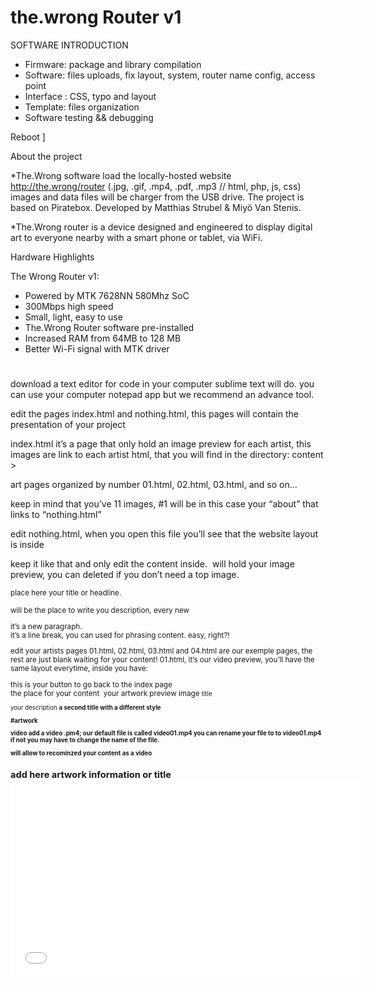 # the.wrong Router v1

SOFTWARE INTRODUCTION

- Firmware: package and library compilation
- Software: files uploads, fix layout, system, router name config, access point
- Interface : CSS, typo and layout
- Template: files organization
- Software testing && debugging

Reboot
]


 About the project

*The.Wrong software load the locally-hosted website http://the.wrong/router
(.jpg, .gif, .mp4, .pdf, .mp3 // html, php, js, css) images and data files will be charger from the USB drive. The project is based on Piratebox. Developed by Matthias Strubel & Miyö Van Stenis.

*The.Wrong router  is a device designed and engineered to display digital art to everyone nearby with a smart phone or tablet, via WiFi.

Hardware Highlights

The Wrong Router v1:
- Powered by MTK 7628NN 580Mhz SoC
- 300Mbps high speed
- Small, light, easy to use
- The.Wrong Router software pre-installed
- Increased RAM from 64MB to 128 MB
- Better Wi-Fi signal with MTK driver
#
download a text editor for code in your computer
sublime text will do. you can use your computer notepad app but we recommend an advance tool.

edit the pages
index.html and nothing.html, this pages will contain the presentation of your project

index.html it’s a page that only hold an image preview for each artist, this images are link to each artist html, that you will find in the directory: content >

art pages organized by number 01.html, 02.html, 03.html, and so on...

keep in mind that you’ve 11 images, #1 will be in this case your “about” that links to “nothing.html”

edit nothing.html, when you open this file you’ll see that the website layout is inside <div class=”dsc”> keep it like that and only edit the content inside.
<img> will hold your image preview, you can deleted if you don’t need a top image.

<small> place here your title or headline.
<p> will be the place to write you description, every new <p> it’s a new paragraph.
<br> it’s a line break, you can used for phrasing content.
easy, right?!

edit your artists pages
01.html, 02.html, 03.html and 04.html are our exemple pages, the rest are just blank waiting for your content!
01.html, it’s our video preview, you’ll have the same layout everytime, inside you have:
<div class="tw"> this is your button to go back to the index page
<div class="dsc"> the place for your content
<img> your artwork preview image
<small> title
<p> your description
<strong> a second title with a different style

#artwork

video
add a video .pm4; our default file is called video01.mp4 you can rename your file to to video01.mp4 if not you may have to change the name of the file.
<div class="embed-video"> will allow to recominzed your content as a video
<h2>  add here artwork information or title
<iframe width="560" height="315" You need to put here the real dimension of the video.
src="img/01/video01.mp4" frameborder="0" allowfullscreen>
you can change here the name of your video file replacing the directory and file name.

edit 02.html, it’s our image preview, it has the same layout as 01.html (see above)

images
add an image: .jpg.tiff.png.gif; our default file is called 01.jpg you can rename your file to 01 or you can the name of the file.
<h2>  add here artwork information or title:<img src="img/02/02.jpg" border="0" change here the name of your image replacing 02.jpg see in the exemple code that you can use files as .jpg, .png or .gif.

03.html, it’s our exemple for net.art pieces
preview image with link for work
<a href="img/03/index.html"> This link the image to the artist net.art piece to have a full screen experience, just replace the url
<img> image preview of the artwork


net.art
add a Net.art work: add the art files in the artist directory, for this template is img/03/
<div class="embed-netart"> will allow to recognize your content as a net.art
<h2>  add here artwork information or title
<iframe width="800" height="700" frameborder="0" please keep it like this.
src="img/03/index.html"> you can add an iframe preview here, changing the src directory of your preference, keep in mind that you have a link on the image on the top of the page for full experience.


audio
add an Audio .mp3 format; our default file is called audio04.pm3 you can rename your file to audio04 or you can modify the name of the file. 
<div style="float: center"><audio controls> will allow to recominzed your content as a Audio
<source src="img/04/audio04.mp3" type="audio/mpeg"> change the directory of the file here. keep it simple, export your audio always as mp3 05.html,  06.html, 07.html, 08.html, 09.html, 10.html, are blank pages with our default layout, they’re waiting for your artist content, keep in mind that we create a folder directory for each artist, if you have more than 10 artist just create a new folder add their content link it to their html page, and make sure you add in the index page the link to their work page.

#almost ready

check all your website!! links, content, and so on, before you copy all this content in your USB key. remember do no mistakes, you need that everything works perfect.

copy and paste your edited content folder to your USB Key, and share with the world.

#please note

the css folder contains the style of our layout and the fonts we choose for you, if you have any doubt, just read it! coding it is indeed easy, and we leave you some description to make it even more easy.

always keep a fresh and untouched copy of the content folder, it will help you to replace the code if you make a mistake.

you want to change something but you’re not sure how, google it! or ask us. the solution is there, you just need to dare to ask.

auto_login.html, open_browser.html, are just pages to make sure the user experience on all devices works perfect, just do not touch.

favicon.ico, it is an icon that will appear next to you URL. we have a default one but you can generate a personalize one on photoshop or online, you just need to replace that file and keep the name.

#extras

config folder - you will see this folder only after the installation of the software. it includes:

hostname - changes the URL of your router. by default it will be “the.wrong” but you can add the name of your pavilion or whatever you want.

ssid.txt - changes the name of the Wi-Fi. 

txpower.txt - this is also and advance setting if you don’t know what is for, we strongly recommend you to leave it like that.

channel.txt - change the channel of connection in case you need it, this is also and advance setting if you don’t know what is for, leave it like that.
